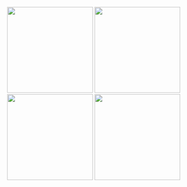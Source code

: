 <img
    src="https://github-profile-summary-cards.vercel.app/api/cards/stats?username=xiyaowong&theme=github"
    width="200"
    style="display: inline"
  />
  <img
    src="https://github-profile-summary-cards.vercel.app/api/cards/productive-time?username=xiyaowong&theme=github"
    width="200"
       style="display: inline"
  />
  <br />
  <img
    src="https://github-profile-summary-cards.vercel.app/api/cards/repos-per-language?username=xiyaowong&theme=github"
    width="200"
       style="display: inline"
  />
  <img
    src="https://github-profile-summary-cards.vercel.app/api/cards/most-commit-language?username=xiyaowong&theme=github"
    width="200"
       style="display: inline"
  />
